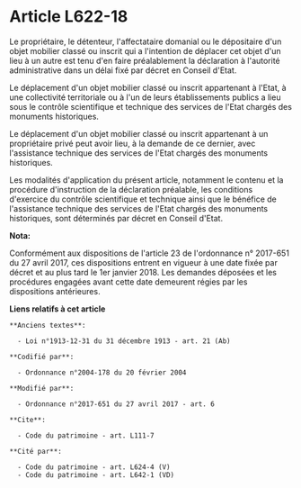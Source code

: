 # Article L622-18

Le propriétaire, le détenteur, l'affectataire domanial ou le dépositaire d'un objet mobilier classé ou inscrit qui a
l'intention de déplacer cet objet d'un lieu à un autre est tenu d'en faire préalablement la déclaration à l'autorité
administrative dans un délai fixé par décret en Conseil d'Etat.

Le déplacement d'un objet mobilier classé ou inscrit appartenant à l'Etat, à une collectivité territoriale ou à l'un de leurs
établissements publics a lieu sous le contrôle scientifique et technique des services de l'Etat chargés des monuments
historiques.

Le déplacement d'un objet mobilier classé ou inscrit appartenant à un propriétaire privé peut avoir lieu, à la demande de ce
dernier, avec l'assistance technique des services de l'Etat chargés des monuments historiques.

Les modalités d'application du présent article, notamment le contenu et la procédure d'instruction de la déclaration
préalable, les conditions d'exercice du contrôle scientifique et technique ainsi que le bénéfice de l'assistance technique
des services de l'Etat chargés des monuments historiques, sont déterminés par décret en Conseil d'Etat.

**Nota:**

Conformément aux dispositions de l'article 23 de l'ordonnance n° 2017-651 du 27 avril 2017, ces dispositions entrent en
vigueur à une date fixée par décret et au plus tard le 1er janvier 2018. Les demandes déposées et les procédures engagées
avant cette date demeurent régies par les dispositions antérieures.

**Liens relatifs à cet article**

	**Anciens textes**:

	  - Loi n°1913-12-31 du 31 décembre 1913 - art. 21 (Ab)

	**Codifié par**:

	  - Ordonnance n°2004-178 du 20 février 2004

	**Modifié par**:

	  - Ordonnance n°2017-651 du 27 avril 2017 - art. 6

	**Cite**:

	  - Code du patrimoine - art. L111-7

	**Cité par**:

	  - Code du patrimoine - art. L624-4 (V)
	  - Code du patrimoine - art. L642-1 (VD)
